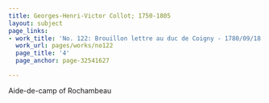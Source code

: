 ```yaml
---
title: Georges-Henri-Victor Collot; 1750-1805
layout: subject
page_links:
- work_title: 'No. 122: Brouillon lettre au duc de Coigny - 1780/09/18'
  work_url: pages/works/no122
  page_title: '4'
  page_anchor: page-32541627

---
```

<p>Aide-de-camp of Rochambeau</p>